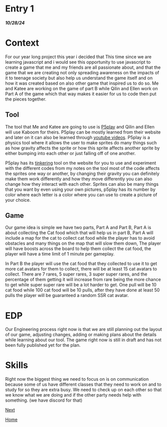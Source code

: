 # Entry 1
##### 10/28/24

# Context 

For our year long project this year i decided that This time since we are learning javascript and i would see this opportunity to use javascript to create a game that me and my friends are all passionate about, and that the game that we are creating not only spreading awareness on the impacts of it to teenage society but also help us understand the game itself and on how it was created based on also other game that inspired us to do so.  Me and Katee are working on the game of part B while Qilin and Ellen work on Part A of the game which that way makes it easier for us to code then put the pieces together.

## Tool

The tool that Me and Katee are going to use is [P5play](https://p5play.org/learn/sprite.html) and Qilin and Ellen will use Kaboom for theirs. P5play can be mostly learned from their website and later on it can also be learned through [youtube videos](https://www.youtube.com/watch?v=XsTXsHxgWJc). P5play is a physics tool where it allows the user to make sprites do many things such as how gravity affects the sprite or how this sprite affects another sprite by either bumping into each other or just falling off of one another. 

P5play has its [tinkering](https://editor.p5js.org/) tool on the website for you to use and experiment with the different codes from my notes on the tool most of the code affects the sprites one way or another, by changing their gravity you can definitely make them work differently and how they move differently you can also change how they interact with each other. Sprites can also be many things that you want by even using your own pictures, p5play has its number by color where each letter is a color where you can use to create a picture of your choice.

## Game

Our game idea is simple we have two parts, Part A and Part B, Part A is about collecting the Cat food which that will help us in part B, Part A will include a map for the cat to collect cat food while the player has to avoid obstacles and many things on the map that will slow them down, The player will have boosts across the board to help them collect the cat food, the player will have a time limit of 1 minute per gameplay.

In Part B the player will use the cat food that they collected to use it to get more cat avatars for them to collect, there will be at least 15 cat avatars to collect. There are 7 rares, 5 super rares, 3 super super rares, and the percentage of them getting it will increase from rare being the more chance to get while super super rare will be a lot harder to get. One pull will be 10 cat food while 100 cat food will be 10 pulls, after they have done at least 50 pulls the player will be guaranteed a random SSR cat avatar.

# EDP

Our Engineering process right now is that we are still planning out the layout of our game, adjusting changes, adding or making plans about the details while learning about our tool. The game right now is still in draft and has not been fully published yet for the plan.

# Skills

Right now the biggest thing we need to focus on is on communication because some of us have different classes that they need to work on and to study for so they are extra busy. We need to check up on each other so that we know what we are doing and if the other party needs help with something. (we have discord for that)


[Next](entry02.md)

[Home](../README.md)
